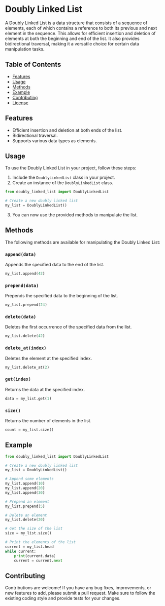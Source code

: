 # Doubly Linked List

A Doubly Linked List is a data structure that consists of a sequence of elements, each of which contains a reference to both its previous and next element in the sequence. This allows for efficient insertion and deletion of elements at both the beginning and end of the list. It also provides bidirectional traversal, making it a versatile choice for certain data manipulation tasks.

## Table of Contents

- [Features](#features)
- [Usage](#usage)
- [Methods](#methods)
- [Example](#example)
- [Contributing](#contributing)
- [License](#license)

## Features

- Efficient insertion and deletion at both ends of the list.
- Bidirectional traversal.
- Supports various data types as elements.

## Usage

To use the Doubly Linked List in your project, follow these steps:

1. Include the `DoublyLinkedList` class in your project.
2. Create an instance of the `DoublyLinkedList` class.

```python
from doubly_linked_list import DoublyLinkedList

# Create a new doubly linked list
my_list = DoublyLinkedList()
```

3. You can now use the provided methods to manipulate the list.

## Methods

The following methods are available for manipulating the Doubly Linked List:

### `append(data)`

Appends the specified data to the end of the list.

```python
my_list.append(42)
```

### `prepend(data)`

Prepends the specified data to the beginning of the list.

```python
my_list.prepend(24)
```

### `delete(data)`

Deletes the first occurrence of the specified data from the list.

```python
my_list.delete(42)
```

### `delete_at(index)`

Deletes the element at the specified index.

```python
my_list.delete_at(2)
```

### `get(index)`

Returns the data at the specified index.

```python
data = my_list.get(1)
```

### `size()`

Returns the number of elements in the list.

```python
count = my_list.size()
```

## Example

```python
from doubly_linked_list import DoublyLinkedList

# Create a new doubly linked list
my_list = DoublyLinkedList()

# Append some elements
my_list.append(10)
my_list.append(20)
my_list.append(30)

# Prepend an element
my_list.prepend(5)

# Delete an element
my_list.delete(20)

# Get the size of the list
size = my_list.size()

# Print the elements of the list
current = my_list.head
while current:
    print(current.data)
    current = current.next
```

## Contributing

Contributions are welcome! If you have any bug fixes, improvements, or new features to add, please submit a pull request. Make sure to follow the existing coding style and provide tests for your changes.
